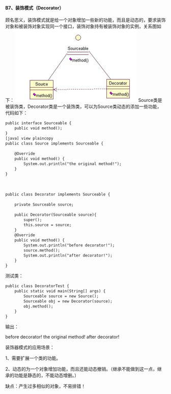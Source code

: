 #### B7、装饰模式（Decorator） ###
顾名思义，装饰模式就是给一个对象增加一些新的功能，而且是动态的，要求装饰对象和被装饰对象实现同一个接口，装饰对象持有被装饰对象的实例，关系图如下：
![img](img4/a7.jpg)
Source类是被装饰类，Decorator类是一个装饰类，可以为Source类动态的添加一些功能，代码如下：

	public interface Sourceable {  
	    public void method();  
	}  
	[java] view plaincopy
	public class Source implements Sourceable {  
	
	    @Override  
	    public void method() {  
	        System.out.println("the original method!");  
	    }  
	}  



	public class Decorator implements Sourceable {  
	
	    private Sourceable source;  
	
	    public Decorator(Sourceable source){  
	        super();  
	        this.source = source;  
	    }  
	    @Override  
	    public void method() {  
	        System.out.println("before decorator!");  
	        source.method();  
	        System.out.println("after decorator!");  
	    }  
	}  

测试类：

	public class DecoratorTest {
		public static void main(String[] args) {  
		    Sourceable source = new Source();  
		    Sourceable obj = new Decorator(source);  
		    obj.method();  
		}  
	} 
输出：

before decorator!
the original method!
after decorator!

装饰器模式的应用场景：

1、需要扩展一个类的功能。

2、动态的为一个对象增加功能，而且还能动态撤销。（继承不能做到这一点，继承的功能是静态的，不能动态增删。）

缺点：产生过多相似的对象，不易排错！
